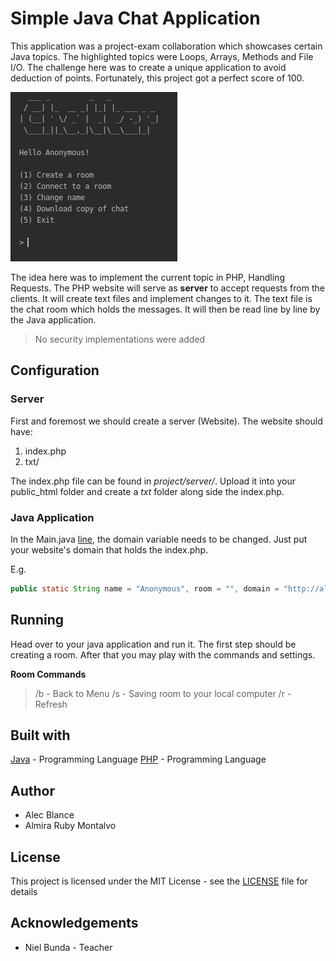 # Simple Java Chat Application

This application was a project-exam collaboration which showcases certain Java topics. The highlighted topics were Loops, Arrays, Methods and File I/O.
The challenge here was to create a unique application to avoid deduction of points. Fortunately, this project got a perfect score of 100.

![](Screenshot.png)

The idea here was to implement the current topic in PHP, Handling Requests. The PHP website will serve as **server** to accept requests from the clients. It will create text files and implement changes to it. The text file is the chat room which holds the messages. It will then be read line by line by the Java application. 

> No security implementations were added

## Configuration

### Server
First and foremost we should create a server (Website). The website should have:

 1. index.php
 2. txt/
 
The index.php file can be found in *project/server/*. Upload it into your public_html folder and create a *txt* folder along side the index.php.

### Java Application
In the Main.java [line](https://github.com/AlecBlance/Simple-Java-Chat-Application/blob/55be59cd593545de63ed36ca2b240378776226e7/src/Main.java#L19), the domain variable needs to be changed. Just put your website's domain that holds the index.php.

E.g.
```java
public static String name = "Anonymous", room = "", domain = "http://alecblance.com/";
```

## Running
Head over to your java application and run it. 
The first step should be creating a room. After that you may play with the commands and settings.

**Room Commands**
> /b - Back to Menu
> /s - Saving room to your local computer
> /r - Refresh

## Built with
[Java](https://www.java.com/en/) - Programming Language
[PHP](https://www.php.net/) - Programming Language

## Author

 - Alec Blance 
 - Almira Ruby Montalvo
## License
This project is licensed under the MIT License - see the [LICENSE](LICENSE) file for details
## Acknowledgements
 - Niel Bunda - Teacher


